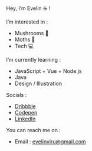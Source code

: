 
Hey, I’m Evelin ☕ !
  
I’m interested in :
  - Mushrooms 🍄
  - Moths 🦋
  - Tech 💻

I’m currently learning :
  - JavaScript + Vue + Node.js
  - Java
  - Design / Illustration

Socials :
  - [Dribbble](https://dribbble.com/evirunurm) 
  - [Codepen](https://codepen.io/evirunurm)
  - [LinkedIn](https://www.linkedin.com/in/evelin-v-224037213/)

You can reach me on :
  - Email : evelinviru@gmail.com
